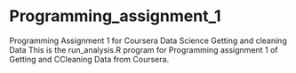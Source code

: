 Programming_assignment_1
========================

Programming Assignment 1 for Coursera Data Science Getting and cleaning Data
This is the run_analysis.R program for Programming assignment 1 of Getting and CCleaning Data from Coursera. 

